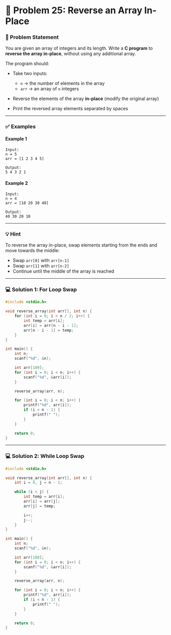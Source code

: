 # 🧩 Problem 25: Reverse an Array In-Place

### 📝 Problem Statement

You are given an array of integers and its length. Write a **C program** to **reverse the array in-place**, without using any additional array.

The program should:

* Take two inputs:

  * `n` → the number of elements in the array
  * `arr` → an array of `n` integers
* Reverse the elements of the array **in-place** (modify the original array)
* Print the reversed array elements separated by spaces

---

### ✅ Examples

#### Example 1

```
Input:
n = 5
arr = [1 2 3 4 5]

Output:
5 4 3 2 1
```

#### Example 2

```
Input:
n = 4
arr = [10 20 30 40]

Output:
40 30 20 10
```

---

### 💡 Hint

To reverse the array in-place, swap elements starting from the ends and move towards the middle:

* Swap `arr[0]` with `arr[n-1]`
* Swap `arr[1]` with `arr[n-2]`
* Continue until the middle of the array is reached

---

### 💻 Solution 1: For Loop Swap

```c
#include <stdio.h>

void reverse_array(int arr[], int n) {
    for (int i = 0; i < n / 2; i++) {
        int temp = arr[i];
        arr[i] = arr[n - i - 1];
        arr[n - i - 1] = temp;
    }
}

int main() {
    int n;
    scanf("%d", &n);

    int arr[100];
    for (int i = 0; i < n; i++) {
        scanf("%d", &arr[i]);
    }

    reverse_array(arr, n);

    for (int i = 0; i < n; i++) {
        printf("%d", arr[i]);
        if (i < n - 1) {
            printf(" ");
        }
    }

    return 0;
}
```

---

### 💻 Solution 2: While Loop Swap

```c
#include <stdio.h>

void reverse_array(int arr[], int n) {
    int i = 0, j = n - 1;

    while (i < j) {
        int temp = arr[i];
        arr[i] = arr[j];
        arr[j] = temp;

        i++;
        j--;
    }
}

int main() {
    int n;
    scanf("%d", &n);

    int arr[100];
    for (int i = 0; i < n; i++) {
        scanf("%d", &arr[i]);
    }

    reverse_array(arr, n);

    for (int i = 0; i < n; i++) {
        printf("%d", arr[i]);
        if (i < n - 1) {
            printf(" ");
        }
    }

    return 0;
}
```